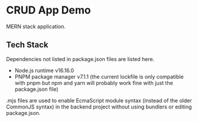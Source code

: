 # CRUD App Demo

MERN stack application.

## Tech Stack

Dependencies not listed in package.json files are listed here.

- Node.js runtime v16.16.0
- PNPM package manager v7.1.1 (the current lockfile is only compatible with pnpm but npm and yarn will probably work fine with just the package.json file)

.mjs files are used to enable EcmaScript module syntax (instead of the older CommonJS syntax) in the backend project without using bundlers or editing package.json.
